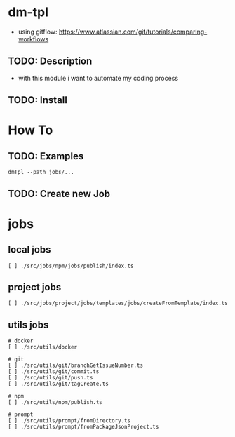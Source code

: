 # dm-tpl
- using gitflow: https://www.atlassian.com/git/tutorials/comparing-workflows

## TODO: Description
- with this module i want to automate my coding process

## TODO: Install


# How To

## TODO: Examples
```
dmTpl --path jobs/...
```

## TODO: Create new Job

# jobs

## local jobs
```
[ ] ./src/jobs/npm/jobs/publish/index.ts
```

## project jobs
```
[ ] ./src/jobs/project/jobs/templates/jobs/createFromTemplate/index.ts
```

## utils jobs

```
# docker
[ ] ./src/utils/docker

# git
[ ] ./src/utils/git/branchGetIssueNumber.ts
[ ] ./src/utils/git/commit.ts
[ ] ./src/utils/git/push.ts
[ ] ./src/utils/git/tagCreate.ts

# npm
[ ] ./src/utils/npm/publish.ts

# prompt
[ ] ./src/utils/prompt/fromDirectory.ts
[ ] ./src/utils/prompt/fromPackageJsonProject.ts

```
